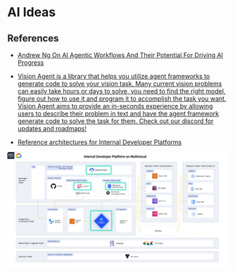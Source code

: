 # AI Ideas

## References

- [Andrew Ng On AI Agentic Workflows And Their Potential For Driving AI Progress](https://www.youtube.com/watch?v=q1XFm21I-VQ&t=821s)
- [Vision Agent is a library that helps you utilize agent frameworks to generate code to solve your vision task. Many current vision problems can easily take hours or days to solve, you need to find the right model, figure out how to use it and program it to accomplish the task you want. Vision Agent aims to provide an in-seconds experience by allowing users to describe their problem in text and have the agent framework generate code to solve the task for them. Check out our discord for updates and roadmaps!
](https://github.com/landing-ai/vision-agent)


- [Reference architectures for Internal Developer Platforms](https://humanitec.com/reference-architectures)



![a(lt text](image.png)